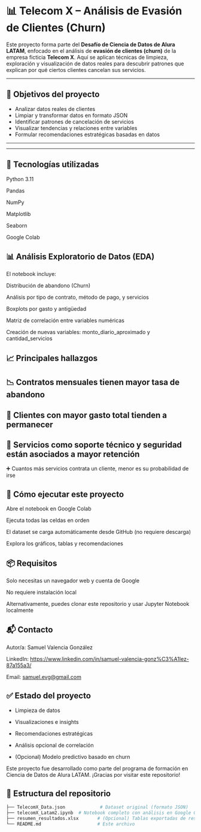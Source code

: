 # 📊 Telecom X – Análisis de Evasión de Clientes (Churn)

Este proyecto forma parte del **Desafío de Ciencia de Datos de Alura LATAM**, enfocado en el análisis de **evasión de clientes (churn)** de la empresa ficticia **Telecom X**. Aquí se aplican técnicas de limpieza, exploración y visualización de datos reales para descubrir patrones que explican por qué ciertos clientes cancelan sus servicios.

---

## 🧠 Objetivos del proyecto

- Analizar datos reales de clientes
- Limpiar y transformar datos en formato JSON
- Identificar patrones de cancelación de servicios
- Visualizar tendencias y relaciones entre variables
- Formular recomendaciones estratégicas basadas en datos

---


---
## 🔧 Tecnologías utilizadas
Python 3.11

Pandas

NumPy

Matplotlib

Seaborn

Google Colab

## 📊 Análisis Exploratorio de Datos (EDA)
El notebook incluye:

Distribución de abandono (Churn)

Análisis por tipo de contrato, método de pago, y servicios

Boxplots por gasto y antigüedad

Matriz de correlación entre variables numéricas

Creación de nuevas variables: monto_diario_aproximado y cantidad_servicios

## 📈 Principales hallazgos
## 📉 Contratos mensuales tienen mayor tasa de abandono

## 🧾 Clientes con mayor gasto total tienden a permanecer

## 🔐 Servicios como soporte técnico y seguridad están asociados a mayor retención

➕ Cuantos más servicios contrata un cliente, menor es su probabilidad de irse

## 🚀 Cómo ejecutar este proyecto
Abre el notebook en Google Colab

Ejecuta todas las celdas en orden

El dataset se carga automáticamente desde GitHub (no requiere descarga)

Explora los gráficos, tablas y recomendaciones

## 📦 Requisitos
Solo necesitas un navegador web y cuenta de Google

No requiere instalación local

Alternativamente, puedes clonar este repositorio y usar Jupyter Notebook localmente

## 📬 Contacto
Autor/a: Samuel Valencia González

LinkedIn: https://www.linkedin.com/in/samuel-valencia-gonz%C3%A1lez-87a155a3/

Email: samuel.evg@gmail.com

## ✅ Estado del proyecto
 - Limpieza de datos

 - Visualizaciones e insights

 - Recomendaciones estratégicas

 - Análisis opcional de correlación

 - (Opcional) Modelo predictivo basado en churn

Este proyecto fue desarrollado como parte del programa de formación en Ciencia de Datos de Alura LATAM. ¡Gracias por visitar este repositorio!

## 📁 Estructura del repositorio

```bash
├── TelecomX_Data.json             # Dataset original (formato JSON)
├── telecomX_Latam2.ipynb  # Notebook completo con análisis en Google Colab
├── resumen_resultados.xlsx       # (Opcional) Tablas exportadas de resultados clave
└── README.md                     # Este archivo



